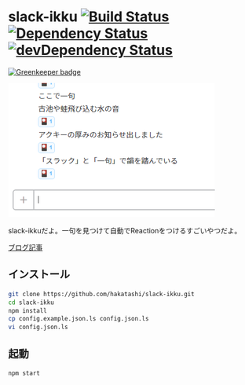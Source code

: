 slack-ikku [![Build Status][travis-image]][travis-url] [![Dependency Status][david-image]][david-url] [![devDependency Status][david-dev-image]][david-dev-url]
==========

[![Greenkeeper badge](https://badges.greenkeeper.io/hakatashi/slack-ikku.svg)](https://greenkeeper.io/)

[travis-image]: https://travis-ci.org/hakatashi/slack-ikku.svg?branch=master
[travis-url]: https://travis-ci.org/hakatashi/slack-ikku
[david-image]: https://david-dm.org/hakatashi/slack-ikku.svg
[david-url]: https://david-dm.org/hakatashi/slack-ikku
[david-dev-image]: https://david-dm.org/hakatashi/slack-ikku/dev-status.svg
[david-dev-url]: https://david-dm.org/hakatashi/slack-ikku#info=devDependencies

![slack-ikku](images/ikku.png)

slack-ikkuだよ。一句を見つけて自動でReactionをつけるすごいやつだよ。

[ブログ記事](http://inside.pixiv.net/entry/2016/07/05/194025)

## インストール

```sh
git clone https://github.com/hakatashi/slack-ikku.git
cd slack-ikku
npm install
cp config.example.json.ls config.json.ls
vi config.json.ls
```

## 起動

```sh
npm start
```
